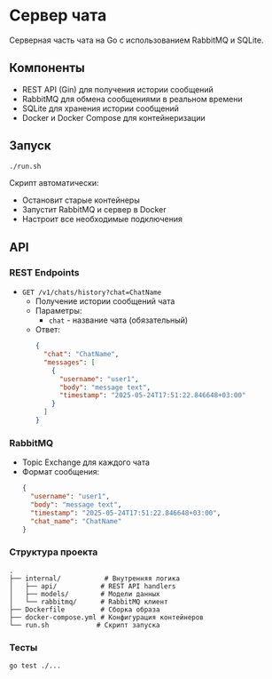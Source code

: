 # Сервер чата

Серверная часть чата на Go с использованием RabbitMQ и SQLite.

## Компоненты

- REST API (Gin) для получения истории сообщений
- RabbitMQ для обмена сообщениями в реальном времени
- SQLite для хранения истории сообщений
- Docker и Docker Compose для контейнеризации

## Запуск

```bash
./run.sh
```

Скрипт автоматически:
- Остановит старые контейнеры
- Запустит RabbitMQ и сервер в Docker
- Настроит все необходимые подключения

## API

### REST Endpoints

- `GET /v1/chats/history?chat=ChatName`
  - Получение истории сообщений чата
  - Параметры:
    - `chat` - название чата (обязательный)
  - Ответ:
    ```json
    {
      "chat": "ChatName",
      "messages": [
        {
          "username": "user1",
          "body": "message text",
          "timestamp": "2025-05-24T17:51:22.846648+03:00"
        }
      ]
    }
    ```

### RabbitMQ

- Topic Exchange для каждого чата
- Формат сообщения:
  ```json
  {
    "username": "user1",
    "body": "message text",
    "timestamp": "2025-05-24T17:51:22.846648+03:00",
    "chat_name": "ChatName"
  }
  ```

### Структура проекта

```
.
├── internal/           # Внутренняя логика
│   ├── api/           # REST API handlers
│   ├── models/        # Модели данных
│   └── rabbitmq/      # RabbitMQ клиент
├── Dockerfile         # Сборка образа
├── docker-compose.yml # Конфигурация контейнеров
└── run.sh            # Скрипт запуска
```

### Тесты

```bash
go test ./...
```
